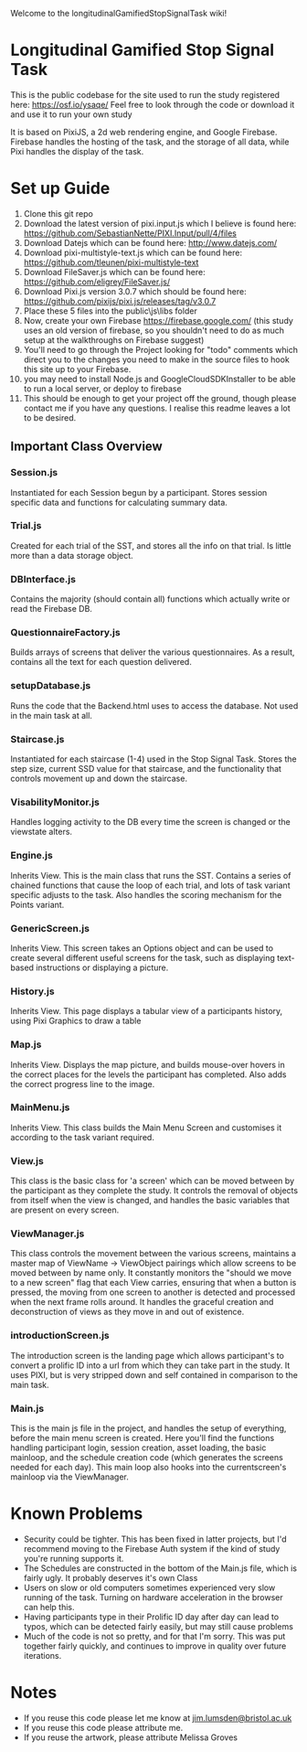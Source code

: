 Welcome to the longitudinalGamifiedStopSignalTask wiki!
# Longitudinal Gamified Stop Signal Task
This is the public codebase for the site used to run the study registered here: https://osf.io/ysaqe/
Feel free to look through the code or download it and use it to run your own study

It is based on PixiJS, a 2d web rendering engine, and Google Firebase. Firebase handles the hosting of the task, and the storage of all data, while Pixi handles the display of the task. 

# Set up Guide
1) Clone this git repo
2) Download the latest version of pixi.input.js which I believe is found here: https://github.com/SebastianNette/PIXI.Input/pull/4/files
3) Download Datejs which can be found here: http://www.datejs.com/
4) Download pixi-multistyle-text.js which can be found here: https://github.com/tleunen/pixi-multistyle-text
5) Download FileSaver.js which can be found here: https://github.com/eligrey/FileSaver.js/
6) Download Pixi.js version 3.0.7 which should be found here: https://github.com/pixijs/pixi.js/releases/tag/v3.0.7
7) Place these 5 files into the public\js\libs folder
8) Now, create your own Firebase https://firebase.google.com/ (this study uses an old version of firebase, so you shouldn't need to do as much setup at the walkthroughs on Firebase suggest)
9) You'll need to go through the Project looking for "todo" comments which direct you to the changes you need to make in the source files to hook this site up to your Firebase.
10) you may need to install Node.js and GoogleCloudSDKInstaller to be able to run a local server, or deploy to firebase
10) This should be enough to get your project off the ground, though please contact me if you have any questions. I realise this readme leaves a lot to be desired.

## Important Class Overview
### Session.js
Instantiated for each Session begun by a participant. Stores session specific data and functions for calculating summary data.
### Trial.js
Created for each trial of the SST, and stores all the info on that trial. Is little more than a data storage object.
### DBInterface.js
Contains the majority (should contain all) functions which actually write or read the Firebase DB.
### QuestionnaireFactory.js
Builds arrays of screens that deliver the various questionnaires. As a result, contains all the text for each question delivered.
### setupDatabase.js
Runs the code that the Backend.html uses to access the database. Not used in the main task at all.
### Staircase.js
Instantiated for each staircase (1-4) used in the Stop Signal Task. Stores the step size, current SSD value for that staircase, and the functionality that controls movement up and down the staircase.
### VisabilityMonitor.js
Handles logging activity to the DB every time the screen is changed or the viewstate alters. 
### Engine.js
Inherits View. This is the main class that runs the SST. Contains a series of chained functions that cause the loop of each trial, and lots of task variant specific adjusts to the task. Also handles the scoring mechanism for the Points variant. 
### GenericScreen.js
Inherits View. This screen takes an Options object and can be used to create several different useful screens for the task, such as displaying text-based instructions or displaying a picture.
### History.js
Inherits View. This page displays a tabular view of a participants history, using Pixi Graphics to draw a table
### Map.js
Inherits View. Displays the map picture, and builds mouse-over hovers in the correct places for the levels the participant has completed. Also adds the correct progress line to the image. 
### MainMenu.js
Inherits View. This class builds the Main Menu Screen and customises it according to the task variant required.
### View.js
This class is the basic class for 'a screen' which can be moved between by the participant as they complete the study. It controls the removal of objects from itself when the view is changed, and handles the basic variables that are present on every screen. 
### ViewManager.js
This class controls the movement between the various screens, maintains a master map of ViewName -> ViewObject pairings which allow screens to be moved between by name only. It constantly monitors the "should we move to a new screen" flag that each View carries, ensuring that when a button is pressed, the moving from one screen to another is detected and processed when the next frame rolls around. It handles the graceful creation and deconstruction of views as they move in and out of existence. 
### introductionScreen.js
The introduction screen is the landing page which allows participant's to convert a prolific ID into a url from which they can take part in the study. It uses PIXI, but is very stripped down and self contained in comparison to the main task.
### Main.js
This is the main js file in the project, and handles the setup of everything, before the main menu screen is created. Here you'll find the functions handling participant login, session creation, asset loading, the basic mainloop, and the schedule creation code (which generates the screens needed for each day). This main loop also hooks into the currentscreen's mainloop via the ViewManager.

# Known Problems
* Security could be tighter. This has been fixed in latter projects, but I'd recommend moving to the Firebase Auth system if the kind of study you're running supports it. 
* The Schedules are constructed in the bottom of the Main.js file, which is fairly ugly. It probably deserves it's own Class
* Users on slow or old computers sometimes experienced very slow running of the task. Turning on hardware acceleration in the browser can help this.
* Having participants type in their Prolific ID day after day can lead to typos, which can be detected fairly easily, but may still cause problems
* Much of the code is not so pretty, and for that I'm sorry. This was put together fairly quickly, and continues to improve in quality over future iterations.

# Notes 
* If you reuse this code please let me know at jim.lumsden@bristol.ac.uk 
* If you reuse this code please attribute me.
* If you reuse the artwork, please attribute Melissa Groves
